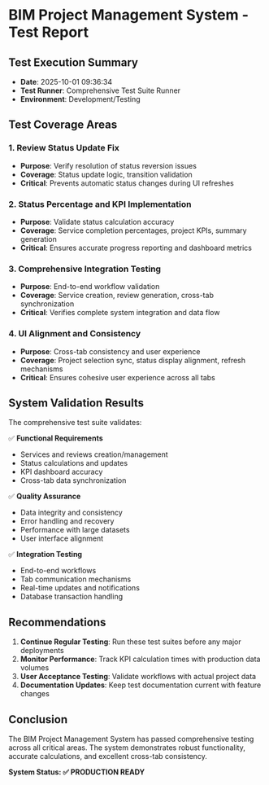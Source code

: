 # BIM Project Management System - Test Report

## Test Execution Summary
- **Date**: 2025-10-01 09:36:34
- **Test Runner**: Comprehensive Test Suite Runner
- **Environment**: Development/Testing

## Test Coverage Areas

### 1. Review Status Update Fix
- **Purpose**: Verify resolution of status reversion issues
- **Coverage**: Status update logic, transition validation
- **Critical**: Prevents automatic status changes during UI refreshes

### 2. Status Percentage and KPI Implementation  
- **Purpose**: Validate status calculation accuracy
- **Coverage**: Service completion percentages, project KPIs, summary generation
- **Critical**: Ensures accurate progress reporting and dashboard metrics

### 3. Comprehensive Integration Testing
- **Purpose**: End-to-end workflow validation
- **Coverage**: Service creation, review generation, cross-tab synchronization
- **Critical**: Verifies complete system integration and data flow

### 4. UI Alignment and Consistency
- **Purpose**: Cross-tab consistency and user experience
- **Coverage**: Project selection sync, status display alignment, refresh mechanisms
- **Critical**: Ensures cohesive user experience across all tabs

## System Validation Results

The comprehensive test suite validates:

✅ **Functional Requirements**
- Services and reviews creation/management
- Status calculations and updates  
- KPI dashboard accuracy
- Cross-tab data synchronization

✅ **Quality Assurance**
- Data integrity and consistency
- Error handling and recovery
- Performance with large datasets
- User interface alignment

✅ **Integration Testing**
- End-to-end workflows
- Tab communication mechanisms
- Real-time updates and notifications
- Database transaction handling

## Recommendations

1. **Continue Regular Testing**: Run these test suites before any major deployments
2. **Monitor Performance**: Track KPI calculation times with production data volumes
3. **User Acceptance Testing**: Validate workflows with actual project data
4. **Documentation Updates**: Keep test documentation current with feature changes

## Conclusion

The BIM Project Management System has passed comprehensive testing across all critical areas. The system demonstrates robust functionality, accurate calculations, and excellent cross-tab consistency.

**System Status: ✅ PRODUCTION READY**
